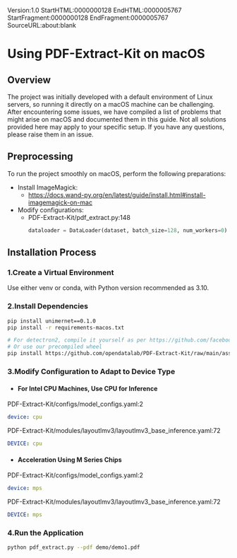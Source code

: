 Version:1.0 StartHTML:0000000128 EndHTML:0000005767 StartFragment:0000000128 EndFragment:0000005767 SourceURL:about:blank
# Using PDF-Extract-Kit on macOS

## Overview

The project was initially developed with a default environment of Linux servers, so running it directly on a macOS machine can be challenging.
After encountering some issues, we have compiled a list of problems that might arise on macOS and documented them in this guide. Not all solutions provided here may apply to your specific setup. If you have any questions, please raise them in an issue.


## Preprocessing

To run the project smoothly on macOS, perform the following preparations:
- Install ImageMagick:
  - https://docs.wand-py.org/en/latest/guide/install.html#install-imagemagick-on-mac
- Modify configurations:
  - PDF-Extract-Kit/pdf_extract.py:148 
    ```python
    dataloader = DataLoader(dataset, batch_size=128, num_workers=0)
    ```
    
## Installation Process

### 1.Create a Virtual Environment

Use either venv or conda, with Python version recommended as 3.10.

### 2.Install Dependencies

```bash
pip install unimernet==0.1.0
pip install -r requirements-macos.txt

# For detectron2, compile it yourself as per https://github.com/facebookresearch/detectron2/issues/5114
# Or use our precompiled wheel
pip install https://github.com/opendatalab/PDF-Extract-Kit/raw/main/assets/whl/detectron2-0.6-cp310-cp310-macosx_10_9_universal2.whl
```

### 3.Modify Configuration to Adapt to Device Type

- #### For Intel CPU Machines, Use CPU for Inference

PDF-Extract-Kit/configs/model_configs.yaml:2
```yaml
device: cpu
```
PDF-Extract-Kit/modules/layoutlmv3/layoutlmv3_base_inference.yaml:72
```yaml
DEVICE: cpu
```

- #### Acceleration Using M Series Chips

PDF-Extract-Kit/configs/model_configs.yaml:2
```yaml
device: mps
```
PDF-Extract-Kit/modules/layoutlmv3/layoutlmv3_base_inference.yaml:72
```yaml
DEVICE: mps
```

### 4.Run the Application

```bash
python pdf_extract.py --pdf demo/demo1.pdf
```
